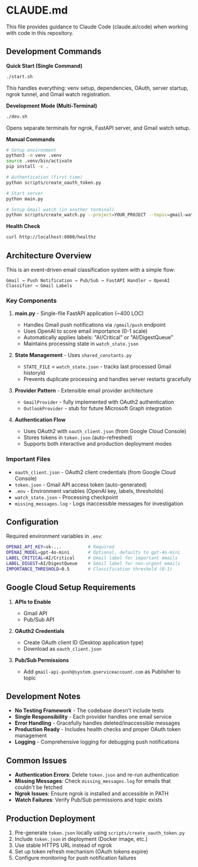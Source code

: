# CLAUDE.md

This file provides guidance to Claude Code (claude.ai/code) when working with code in this repository.

## Development Commands

**Quick Start (Single Command)**
```bash
./start.sh
```
This handles everything: venv setup, dependencies, OAuth, server startup, ngrok tunnel, and Gmail watch registration.

**Development Mode (Multi-Terminal)**
```bash
./dev.sh
```
Opens separate terminals for ngrok, FastAPI server, and Gmail watch setup.

**Manual Commands**
```bash
# Setup environment
python3 -m venv .venv
source .venv/bin/activate
pip install -e .

# Authentication (first time)
python scripts/create_oauth_token.py

# Start server
python main.py

# Setup Gmail watch (in another terminal)
python scripts/create_watch.py --project=YOUR_PROJECT --topic=gmail-watch-topic --push-endpoint=https://YOUR-NGROK.ngrok-free.app/gmail/push
```

**Health Check**
```bash
curl http://localhost:8080/healthz
```

## Architecture Overview

This is an event-driven email classification system with a simple flow:
```
Gmail → Push Notification → Pub/Sub → FastAPI Handler → OpenAI Classifier → Gmail Labels
```

### Key Components

1. **main.py** - Single-file FastAPI application (~400 LOC)
   - Handles Gmail push notifications via `/gmail/push` endpoint
   - Uses OpenAI to score email importance (0-1 scale)
   - Automatically applies labels: "AI/Critical" or "AI/DigestQueue"
   - Maintains processing state in `watch_state.json`

2. **State Management** - Uses `shared_constants.py`
   - `STATE_FILE` = `watch_state.json` - tracks last processed Gmail historyId
   - Prevents duplicate processing and handles server restarts gracefully

3. **Provider Pattern** - Extensible email provider architecture
   - `GmailProvider` - fully implemented with OAuth2 authentication
   - `OutlookProvider` - stub for future Microsoft Graph integration

4. **Authentication Flow**
   - Uses OAuth2 with `oauth_client.json` (from Google Cloud Console)
   - Stores tokens in `token.json` (auto-refreshed)
   - Supports both interactive and production deployment modes

### Important Files

- `oauth_client.json` - OAuth2 client credentials (from Google Cloud Console)
- `token.json` - Gmail API access token (auto-generated)
- `.env` - Environment variables (OpenAI key, labels, thresholds)
- `watch_state.json` - Processing checkpoint
- `missing_messages.log` - Logs inaccessible messages for investigation

## Configuration

Required environment variables in `.env`:
```bash
OPENAI_API_KEY=sk-...          # Required
OPENAI_MODEL=gpt-4o-mini       # Optional, defaults to gpt-4o-mini
LABEL_CRITICAL=AI/Critical     # Gmail label for important emails
LABEL_DIGEST=AI/DigestQueue    # Gmail label for non-urgent emails
IMPORTANCE_THRESHOLD=0.5       # Classification threshold (0-1)
```

## Google Cloud Setup Requirements

1. **APIs to Enable**
   - Gmail API
   - Pub/Sub API

2. **OAuth2 Credentials**
   - Create OAuth client ID (Desktop application type)
   - Download as `oauth_client.json`

3. **Pub/Sub Permissions**
   - Add `gmail-api-push@system.gserviceaccount.com` as Publisher to topic

## Development Notes

- **No Testing Framework** - The codebase doesn't include tests
- **Single Responsibility** - Each provider handles one email service
- **Error Handling** - Gracefully handles deleted/inaccessible messages
- **Production Ready** - Includes health checks and proper OAuth token management
- **Logging** - Comprehensive logging for debugging push notifications

## Common Issues

- **Authentication Errors**: Delete `token.json` and re-run authentication
- **Missing Messages**: Check `missing_messages.log` for emails that couldn't be fetched
- **Ngrok Issues**: Ensure ngrok is installed and accessible in PATH
- **Watch Failures**: Verify Pub/Sub permissions and topic exists

## Production Deployment

1. Pre-generate `token.json` locally using `scripts/create_oauth_token.py`
2. Include `token.json` in deployment (Docker image, etc.)
3. Use stable HTTPS URL instead of ngrok
4. Set up token refresh mechanism (OAuth tokens expire)
5. Configure monitoring for push notification failures
